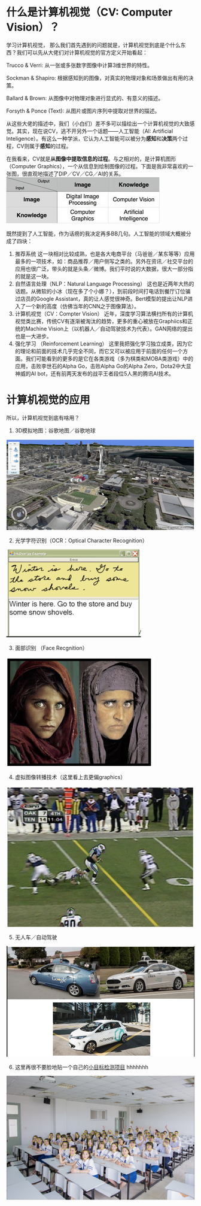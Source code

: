 # 什么是**计算机视觉（CV: Computer Vision）**？
学习计算机视觉， 那么我们首先遇到的问题就是，计算机视觉到底是个什么东西？我们可以先从大佬们对计算机视觉的官方定义开始看起：

Trucco & Verri: 从一张或多张数字图像中计算3维世界的特性。

Sockman & Shapiro: 根据感知到的图像，对真实的物理对象和场景做出有用的决策。

Ballard & Brown: 从图像中对物理对象进行显式的、有意义的描述。

Forsyth & Ponce (Text): 从图片或图片序列中提取对世界的描述。

从这些大佬的描述中，我们（小白们）差不多可以描绘出一个计算机视觉的大致感觉。其实，现在说CV，逃不开另外一个话题——人工智能（AI: Artificial Inteligence）。有这么一种学派，它认为人工智能可以被分为**感知**和**决策**两个过程，CV则属于**感知**的过程。

在我看来，CV就是**从图像中提取信息的过程**。与之相对的，是计算机图形（Computer Graphics），一个从信息到绘制图像的过程。下面是我非常喜欢的一张图，很直观地描述了DIP／CV／CG／AI的关系。
![CV_CG](images/CV_CG.jpeg)

既然提到了人工智能，作为话痨的我决定再多BB几句。人工智能的领域大概被分成了四块：
1. 推荐系统
这一块相对比较成熟，也是各大电商平台（马爸爸／某东等等）应用最多的一项技术，如：商品推荐／用户侧写之类的。另外在资讯／社交平台的应用也很广泛，带头的就是头条／微博。我们平时说的大数据，很大一部分指的就是这一块。
1. 自然语言处理（NLP：Natural Language Processing）
这也是近两年大热的话题。从微软的小冰（现在多了个小娜？），到前段时间打电话到餐厅订位骗过店员的Google Assistant，真的让人感觉很神奇。Bert模型的提出让NLP进入了一个新的高度（仿佛当年的CNN之于图像算法）。
1. 计算机视觉（CV：Compter Vision）
近年，深度学习算法横扫所有的计算机视觉类比赛，传统CV有逐渐被淘汰的趋势，更多的重心被放在Graphiics和正统的Machine Vision上（以机器人／自动驾驶技术为代表）。GAN网络的提出也是一大进步。
1. 强化学习 （Reinforcement Learning）
这里我把强化学习独立成类，因为它的理论和前面的技术几乎完全不同，而它又可以被应用于前面的任何一个方面。我们可能看到的更多的是它在各类游戏（多为棋类和MOBA类游戏）中的应用，击败李世石的Alpha Go，击败Alpha Go的Alpha Zero，Dota2中大显神威的AI bot，还有前两天发布的战平王者段位5人黑的腾讯AI技术。

# 计算机视觉的应用
所以，计算机视觉到底有啥用？

1. 3D模拟地图：谷歌地图／谷歌地球

![GoogleeEarth](images/googleearth.png)

2. 光学字符识别（OCR：Optical Character Recognition）

![OCR](images/OCR.png)

3. 面部识别 （Face Recgnition）

![FaceRecgnition](images/facerecgnition.png)

4. 虚拟图像转播技术（这里看上去更偏graphics）

![virtual](images/virtual.png)

5. 无人车／自动驾驶

![carl](images/car.png)

6. 这里再很不要脸地贴一个自己的[小目标检测项目](https://github.com/shl666/SSD_small_object_detection) hhhhhhh

![small](images/face_3_result.jpg)

